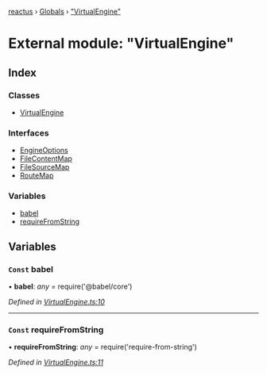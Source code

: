 [reactus](../README.md) › [Globals](../globals.md) › ["VirtualEngine"](_virtualengine_.md)

# External module: "VirtualEngine"

## Index

### Classes

* [VirtualEngine](../classes/_virtualengine_.virtualengine.md)

### Interfaces

* [EngineOptions](../interfaces/_virtualengine_.engineoptions.md)
* [FileContentMap](../interfaces/_virtualengine_.filecontentmap.md)
* [FileSourceMap](../interfaces/_virtualengine_.filesourcemap.md)
* [RouteMap](../interfaces/_virtualengine_.routemap.md)

### Variables

* [babel](_virtualengine_.md#const-babel)
* [requireFromString](_virtualengine_.md#const-requirefromstring)

## Variables

### `Const` babel

• **babel**: *any* =  require('@babel/core')

*Defined in [VirtualEngine.ts:10](https://github.com/Openovate/reactus/blob/0600fe9/src/VirtualEngine.ts#L10)*

___

### `Const` requireFromString

• **requireFromString**: *any* =  require('require-from-string')

*Defined in [VirtualEngine.ts:11](https://github.com/Openovate/reactus/blob/0600fe9/src/VirtualEngine.ts#L11)*
